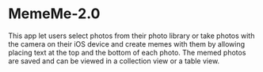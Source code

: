 # MemeMe-2.0

This app let users select photos from their photo library or take photos with the camera on their iOS device and create memes with them by allowing placing text at the top and the bottom of each photo. The memed photos are saved and can be viewed in a collection view or a table view. 
